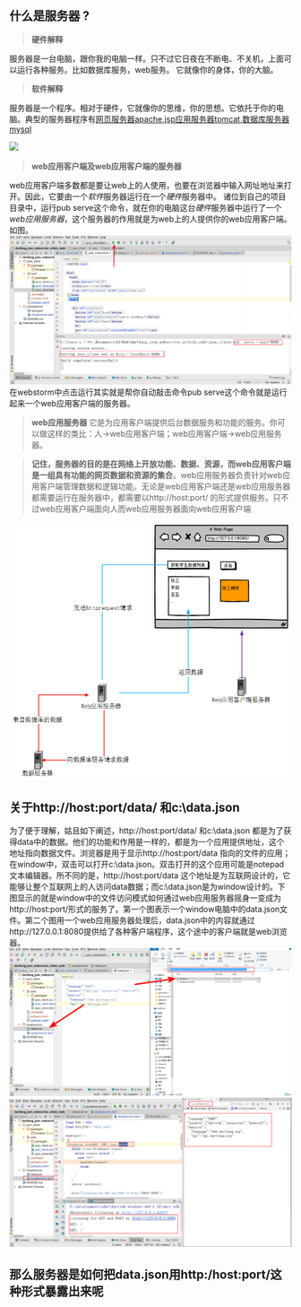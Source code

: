 



## 什么是服务器  ?

> **硬件解释** 

服务器是一台电脑，跟你我的电脑一样。只不过它日夜在不断电、不关机，上面可以运行各种服务。比如数据库服务，web服务。 它就像你的身体，你的大脑。   
   

> **软件解释**

服务器是一个程序。相对于硬件，它就像你的思维，你的思想。它依托于你的电脑。典型的服务器程序有[网页服务器apache](http://www.apache.org/),[jsp应用服务器tomcat](http://tomcat.apache.org/),[数据库服务器mysql](https://www.mysql.com/)

![](/assets/服务器bigpicture.vsdx)
> **web应用客户端及web应用客户端的服务器**   

web应用客户端多数都是要让web上的人使用，也要在浏览器中输入网址地址来打开。因此，它要由一个*软件*服务器运行在一个*硬件*服务器中。 诸位到自己的项目目录中，运行pub serve这个命令，就在你的电脑这台*硬件*服务器中运行了一个*web应用服务器*，这个服务器的作用就是为web上的人提供你的web应用客户端。如图。![](/assets/webserver.png)   
在webstorm中点击运行其实就是帮你自动敲击命令pub serve这个命令就是运行起来一个web应用客户端的服务器。  


>**web应用服务器**  它是为应用客户端提供后台数据服务和功能的服务。你可以做这样的类比：人->web应用客户端；web应用客户端->web应用服务器。


>**记住，服务器的目的是在网络上开放功能、数据、资源，而web应用客户端是一组具有功能的网页数据和资源的集合**。web应用服务器负责针对web应用客户端管理数据和逻辑功能。无论是web应用客户端还是web应用服务器都需要运行在服务器中，都需要以http://host:port/  的形式提供服务。只不过web应用客户端面向人而web应用服务器面向web应用客户端

![](/assets/服务器bigpicture.png)


## 关于http://host:port/data/ 和c:\data.json
 
为了便于理解，姑且如下阐述，http://host:port/data/ 和c:\data.json 都是为了获得data中的数据。他们的功能和作用是一样的，都是为一个应用提供地址，这个地址指向数据文件。浏览器是用于显示http://host:port/data 指向的文件的应用；在window中，双击可以打开c:\data.json。双击打开的这个应用可能是notepad文本编辑器。所不同的是，http://host:port/data 这个地址是为互联网设计的，它能够让整个互联网上的人访问data数据；而c:\data.json是为window设计的。下图显示的就是window中的文件访问模式如何通过web应用服务器摇身一变成为http://host:port/形式的服务了。第一个图表示一个window电脑中的data.json文件。第二个图用一个web应用服务器处理后，data.json中的内容就通过http://127.0.0.1:8080提供给了各种客户端程序，这个途中的客户端就是web浏览器。
![从文件到服务](/assets/从文件到数据服务.png)
![从文件变成server暴露的service](/assets/dataserver.png)

## 那么服务器是如何把data.json用http:/host:port/这种形式暴露出来呢
